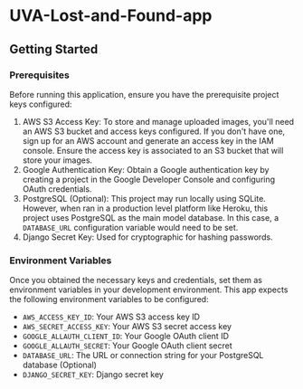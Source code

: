 # UVA-Lost-and-Found-app

## Getting Started
### Prerequisites 
Before running this application, ensure you have the prerequisite project keys configured:
1. AWS S3 Access Key: To store and manage uploaded images, you'll need an AWS S3 bucket and access keys configured. If you don't have one, sign up for an AWS account and generate an access key in the IAM console. Ensure the access key is associated to an S3 bucket that will store your images.
2. Google Authentication Key: Obtain a Google authentication key by creating a project in the Google Developer Console and configuring OAuth credentials.
3. PostgreSQL (Optional): This project may run locally using SQLite. However, when ran in a production level platform like Heroku, this project uses PostgreSQL as the main model database. In this case, a `DATABASE_URL` configuration variable would need to be set.
4. Django Secret Key: Used for cryptographic for hashing passwords.

### Environment Variables
Once you obtained the necessary keys and credentials, set them as environment variables in your development environment. This app expects the following environment variables to be configured:
- `AWS_ACCESS_KEY_ID`: Your AWS S3 access key ID
- `AWS_SECRET_ACCESS_KEY`: Your AWS S3 secret access key
- `GOOGLE_ALLAUTH_CLIENT_ID`: Your Google OAuth client ID
- `GOOGLE_ALLAUTH_SECRET`: Your Google OAuth client secret
- `DATABASE_URL`: The URL or connection string for your PostgreSQL database (Optional)
- `DJANGO_SECRET_KEY`: Django secret key
